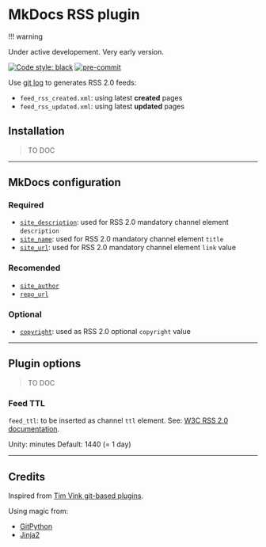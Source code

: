 # MkDocs RSS plugin

!!! warning

  Under active developement. Very early version.

[![Code style: black](https://img.shields.io/badge/code%20style-black-000000.svg)](https://github.com/psf/black)
[![pre-commit](https://img.shields.io/badge/pre--commit-enabled-brightgreen?logo=pre-commit&logoColor=white)](https://github.com/pre-commit/pre-commit)

Use [git log](https://git-scm.com/docs/git-log) to generates RSS 2.0 feeds:

- `feed_rss_created.xml`: using latest **created** pages
- `feed_rss_updated.xml`: using latest **updated** pages

## Installation

> TO DOC

----

## MkDocs configuration

### Required

- [`site_description`](https://www.mkdocs.org/user-guide/configuration/#site_description): used for RSS 2.0 mandatory channel element `description`
- [`site_name`](https://www.mkdocs.org/user-guide/configuration/#site_name): used for RSS 2.0 mandatory channel element `title`
- [`site_url`](https://www.mkdocs.org/user-guide/configuration/#site_url): used for RSS 2.0 mandatory channel element `link` value

### Recomended

- [`site_author`](https://www.mkdocs.org/user-guide/configuration/#site_author)
- [`repo_url`](https://www.mkdocs.org/user-guide/configuration/#repo_url)

### Optional

- [`copyright`](https://www.mkdocs.org/user-guide/configuration/#site_url): used as RSS 2.0 optional `copyright` value

----

## Plugin options

> TO DOC

### Feed TTL

`feed_ttl`: to be inserted as channel `ttl` element. See: [W3C RSS 2.0 documentation](https://validator.w3.org/feed/docs/rss2.html#ltttlgtSubelementOfLtchannelgt).

Unity: minutes
Default: 1440 (= 1 day)

----

## Credits

Inspired from [Tim Vink git-based plugins](https://github.com/timvink?tab=repositories&q=mkdocs-git&type=&language=).

Using magic from:

- [GitPython](https://gitpython.readthedocs.io/)
- [Jinja2](https://jinja.palletsprojects.com/en/2.11.x/)
